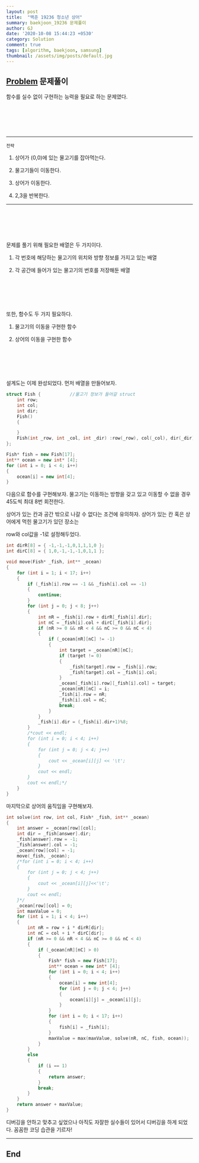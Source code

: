 ```yaml
---
layout: post
title:  "백준 19236 청소년 상어"
summary: baekjoon_19236 문제풀이
author: GJ
date: '2020-10-08 15:44:23 +0530'
category: Solution
comment: true
tags: [algorithm, baekjoon, samsung]
thumbnail: /assets/img/posts/default.jpg
---
```


## [Problem](https://www.acmicpc.net/problem/19236) 문제풀이

함수를 실수 없이 구현하는 능력을 필요로 하는 문제였다.

#  　

---

`전략`

1. 상어가 (0,0)에 있는 물고기를 잡아먹는다.

2. 물고기들이 이동한다.

3. 상어가 이동한다.

4. 2,3을 반복한다.

---

#  　

문제를 풀기 위해 필요한 배열은 두 가지이다.

1. 각 번호에 해당하는 물고기의 위치와 방향 정보를 가지고 있는 배열

2. 각 공간에 들어가 있는 물고기의 번호를 저장해둔 배열

#  　

또한, 함수도 두 가지 필요하다.

1. 물고기의 이동을 구현한 함수

2. 상어의 이동을 구현한 함수

#  　

설계도는 이제 완성되었다. 먼저 배열을 만들어보자.

```cpp
struct Fish {			//물고기 정보가 들어갈 struct
	int row;
	int col;
	int dir;
	Fish()
	{

	}
	Fish(int _row, int _col, int _dir) :row(_row), col(_col), dir(_dir) {}
};

Fish* fish = new Fish[17];
int** ocean = new int* [4];
for (int i = 0; i < 4; i++)
{
	ocean[i] = new int[4];
}

```

다음으로 함수를 구현해보자. 물고기는 이동하는 방향을 갖고 있고 이동할 수 없을 경우 45도씩 최대 8번 회전한다.

상어가 있는 칸과 공간 밖으로 나갈 수 없다는 조건에 유의하자. 상어가 있는 칸 혹은 상어에게 먹힌 물고기가 있던 장소는

row와 col값을 -1로 설정해두었다.


```cpp
int dirR[8] = { -1,-1,-1,0,1,1,1,0 };
int dirC[8] = { 1,0,-1,-1,-1,0,1,1 };

void move(Fish* _fish, int** _ocean)
{
	for (int i = 1; i < 17; i++)
	{
		if (_fish[i].row == -1 && _fish[i].col == -1)
		{
			continue;
		}
		for (int j = 0; j < 8; j++)
		{
			int nR = _fish[i].row + dirR[_fish[i].dir];
			int nC = _fish[i].col + dirC[_fish[i].dir];
			if (nR >= 0 && nR < 4 && nC >= 0 && nC < 4)
			{
				if (_ocean[nR][nC] != -1)
				{
					int target = _ocean[nR][nC];
					if (target != 0)
					{
						_fish[target].row = _fish[i].row;
						_fish[target].col = _fish[i].col;
					}
					_ocean[_fish[i].row][_fish[i].col] = target;
					_ocean[nR][nC] = i;
					_fish[i].row = nR;
					_fish[i].col = nC;
					break;
				}
			}
			_fish[i].dir = (_fish[i].dir+1)%8;
		}
		/*cout << endl;
		for (int i = 0; i < 4; i++)
		{
			for (int j = 0; j < 4; j++)
			{
				cout << _ocean[i][j] << '\t';
			}
			cout << endl;
		}
		cout << endl;*/
	}
}
```

마지막으로 상어의 움직임을 구현해보자.

```cpp
int solve(int row, int col, Fish* _fish, int** _ocean) 
{
	int answer = _ocean[row][col];
	int dir = _fish[answer].dir;
	_fish[answer].row = -1;
	_fish[answer].col = -1;
	_ocean[row][col] = -1;
	move(_fish, _ocean);
	/*for (int i = 0; i < 4; i++)
	{
		for (int j = 0; j < 4; j++)
		{
			cout << _ocean[i][j]<<'\t';
		}
		cout << endl;
	}*/
	_ocean[row][col] = 0;
	int maxValue = 0;
	for (int i = 1; i < 4; i++)
	{
		int nR = row + i * dirR[dir];
		int nC = col + i * dirC[dir];
		if (nR >= 0 && nR < 4 && nC >= 0 && nC < 4)
		{
			if (_ocean[nR][nC] > 0)
			{
				Fish* fish = new Fish[17];
				int** ocean = new int* [4];
				for (int i = 0; i < 4; i++)
				{
					ocean[i] = new int[4];
					for (int j = 0; j < 4; j++)
					{
						ocean[i][j] = _ocean[i][j];
					}
				}
				for (int i = 0; i < 17; i++)
				{
					fish[i] = _fish[i];
				}
				maxValue = max(maxValue, solve(nR, nC, fish, ocean));
			}
		}
		else
		{
			if (i == 1)
			{
				return answer;
			}
			break;
		}
	}
	return answer + maxValue;
}
```

디버깅을 안하고 맞추고 싶었으나 아직도 자잘한 실수들이 있어서 디버깅을 하게 되었다. 꼼꼼한 코딩 습관을 기르자!

---
## End
